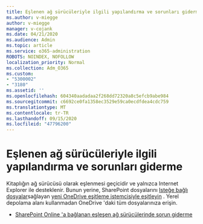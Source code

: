 ```yaml
---
title: Eşlenen ağ sürücüleriyle ilgili yapılandırma ve sorunları giderme
ms.author: v-miegge
author: v-miegge
manager: v-cojank
ms.date: 04/21/2020
ms.audience: Admin
ms.topic: article
ms.service: o365-administration
ROBOTS: NOINDEX, NOFOLLOW
localization_priority: Normal
ms.collection: Adm_O365
ms.custom:
- "5300002"
- "3180"
ms.assetid: ''
ms.openlocfilehash: 604340aadadaa2f268dd72320a8c5efcb9abe984
ms.sourcegitcommit: c6692ce0fa1358ec3529e59ca0ecdfdea4cdc759
ms.translationtype: MT
ms.contentlocale: tr-TR
ms.lasthandoff: 09/15/2020
ms.locfileid: "47796200"
---
```

# <a name="how-to-configure-and-troubleshoot-mapped-network-drives"></a>Eşlenen ağ sürücüleriyle ilgili yapılandırma ve sorunları giderme

Kitaplığın ağ sürücüsü olarak eşlenmesi geçicidir ve yalnızca Internet Explorer ile desteklenir. Bunun yerine, SharePoint dosyalarını [Isteğe bağlı dosyalar](https://support.office.com/article/0e6860d3-d9f3-4971-b321-7092438fb38e)sağlayan [yeni OneDrive eşitleme istemcisiyle eşitleyin](https://support.office.com/article/6de9ede8-5b6e-4503-80b2-6190f3354a88) . Yerel depolama alanı kullanmadan OneDrive 'daki tüm dosyalarınıza erişin.

* [SharePoint Online 'a bağlanan eşleşen ağ sürücülerinde sorun giderme](https://docs.microsoft.com/sharepoint/support/administration/troubleshoot-mapped-network-drives)